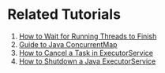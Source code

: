 # Related Tutorials

1. [How to Wait for Running Threads to Finish](https://howtodoinjava.com/java/multi-threading/wait-for-threads-to-finish/)
2. [Guide to Java ConcurrentMap](https://howtodoinjava.com/java/collections/java-concurrentmap/)
3. [How to Cancel a Task in ExecutorService](https://howtodoinjava.com/java/multi-threading/executor-service-cancel-task/)
4. [How to Shutdown a Java ExecutorService](https://howtodoinjava.com/java/multi-threading/executorservice-shutdown/)
